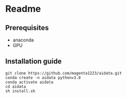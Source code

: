 # Readme 


## Prerequisites 
- anaconda
- GPU

## Installation guide


```
git clone https://github.com/magenta1223/aidata.git
conda create -n aidata python=3.8
conda activate aidata
cd aidata
sh install.sh
```
